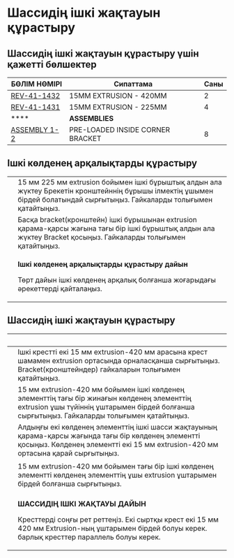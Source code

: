 # Шассидің ішкі жақтауын құрастыру

## Шассидің ішкі жақтауын құрастыру үшін қажетті бөлшектер

| **БӨЛІМ НӨМІРІ**                                        | **Сипаттама**                    | **Саны** |
| ------------------------------------------------------- | -------------------------------- | -------- |
| [REV-41-1432](https://www.revrobotics.com/rev-41-1432/) | 15MM EXTRUSION - 420MM           | 2        |
| [REV-41-1431](https://www.revrobotics.com/rev-41-1431/) | 15MM EXTRUSION - 225MM           | 4        |
| ****                                                    | **ASSEMBLIES**                   |          |
| [ASSEMBLY 1-2](broken-reference)                        | PRE-LOADED INSIDE CORNER BRACKET | 8        |

## Ішкі көлденең арқалықтарды құрастыру

|                                                                                                                                                                                                                                                                                                                    |                                                                                                                                                                           |
| ------------------------------------------------------------------------------------------------------------------------------------------------------------------------------------------------------------------------------------------------------------------------------------------------------------------ | ------------------------------------------------------------------------------------------------------------------------------------------------------------------------- |
| <p>​</p><p><img src="https://2589213514-files.gitbook.io/~/files/v0/b/gitbook-legacy-files/o/assets%2F-M5yw0n8IneF5-9ybLjT%2F-MCOPb13qXteHUKu4GYd%2F-MCOYYgRkRlP1TOIvLFf%2FACD_ICM%20-%20Add%20Inside%20Corner%201.svg?alt=media&#x26;token=196be36a-0d49-43ef-849d-f75bd966434f" alt="" data-size="original"></p> | 15 мм 225 мм extrusion бойымен ішкі бұрыштық алдын ала жүктеу Брекетін кронштейннің бұрышы ілмектің ұшымен бірдей болатындай сырғытыңыз. Гайкаларды толығымен қатайтыңыз. |
| <p>​</p><p><img src="https://2589213514-files.gitbook.io/~/files/v0/b/gitbook-legacy-files/o/assets%2F-M5yw0n8IneF5-9ybLjT%2F-MCOPb13qXteHUKu4GYd%2F-MCOaWrf12fAp-ZLrm3K%2FACD_ICM%20-%20Add%20Inside%20Corner%202.svg?alt=media&#x26;token=5d6b2798-65f1-4eb1-b731-766835dffa06" alt="" data-size="original"></p> | Басқа bracket(кронштейн) ішкі бұрышынан extrusion қарама-қарсы жағына тағы бір ішкі бұрыштық алдын ала жүктеу Bracket қосыңыз. Гайкаларды толығымен қатайтыңыз.           |
| <p>​</p><p><img src="https://2589213514-files.gitbook.io/~/files/v0/b/gitbook-legacy-files/o/assets%2F-M5yw0n8IneF5-9ybLjT%2F-MCOPb13qXteHUKu4GYd%2F-MCObZCjaaF_w2oEVooJ%2FACD_Inside%20Cross%20Member%20Complete.svg?alt=media&#x26;token=ec11db64-ee39-493c-815d-6e6630cba27b" alt="" data-size="original"></p>  | <p><strong>Ішкі көлденең арқалықтарды құрастыру дайын</strong></p><p>Төрт дайын ішкі көлденең арқалық болғанша жоғарыдағы әрекеттерді қайталаңыз.</p>                     |

## Шассидің ішкі жақтауын құрастыру

| ​                                                                                                                                                                                                                                                                                                          | ​                                                                                                                                                                                                             |
| ---------------------------------------------------------------------------------------------------------------------------------------------------------------------------------------------------------------------------------------------------------------------------------------------------------- | ------------------------------------------------------------------------------------------------------------------------------------------------------------------------------------------------------------- |
| <p>​</p><p><img src="https://2589213514-files.gitbook.io/~/files/v0/b/gitbook-legacy-files/o/assets%2F-M5yw0n8IneF5-9ybLjT%2F-MCOPb13qXteHUKu4GYd%2F-MCOeT5M-P_H2i-kaluw%2FACD_IFA%20-%201st%20Bar.svg?alt=media&#x26;token=bd1e94a7-72bc-43d2-b3b5-93c4ce866025" alt="" data-size="original"></p>         | Ішкі крестті екі 15 мм extrusion-420 мм арасына крест шамамен extrusion ортасында орналасқанша сырғытыңыз. Bracket(кронштейндер) гайкаларын толығымен қатайтыңыз.                                             |
| <p>​</p><p><img src="https://2589213514-files.gitbook.io/~/files/v0/b/gitbook-legacy-files/o/assets%2F-M5yw0n8IneF5-9ybLjT%2F-MCOPb13qXteHUKu4GYd%2F-MCOfJMRsEJChuv9B5Im%2FACD_IFA%20-%202nd%20Bar.svg?alt=media&#x26;token=7db9c47a-fa6d-4aa0-996e-44ce4a46d916" alt="" data-size="original"></p>         | 15 мм extrusion-420 мм бойымен ішкі көлденең элементтің тағы бір жинағын көлденең элементтің extrusion ұшы түйіннің ұштарымен бірдей болғанша сырғытыңыз. Гайкаларды толығымен қатайтыңыз.                    |
| <p>​</p><p><img src="https://2589213514-files.gitbook.io/~/files/v0/b/gitbook-legacy-files/o/assets%2F-M5yw0n8IneF5-9ybLjT%2F-MCJO2HP8-0d6P3fQ3Wa%2F-MCNjc8ETXDNJqSH6GJK%2FACD_IFA%20-%203rd%20Bar.svg?alt=media&#x26;token=b138ca7a-395f-457f-980c-abf8834b5155" alt="" data-size="original"></p>         | Алдыңғы екі көлденең элементтің ішкі шасси жақтауының қарама-қарсы жағында тағы бір көлденең элементті қосыңыз. Көлденең элементті екі 15 мм extrusion-420 мм ортасына қарай сырғытыңыз.                      |
| <p>​</p><p><img src="https://2589213514-files.gitbook.io/~/files/v0/b/gitbook-legacy-files/o/assets%2F-M5yw0n8IneF5-9ybLjT%2F-MCOPb13qXteHUKu4GYd%2F-MCOfjUk4_F82BtKFGOg%2FACD_IFA%20-%204th%20Bar.svg?alt=media&#x26;token=cc5ee759-3c95-47cb-8fd4-da780670d34a" alt="" data-size="original"></p>         | 15 мм extrusion-420 мм бойымен тағы бір ішкі көлденең элементті көлденең элементтің ұшы extrusion ұштарымен бірдей болғанша сырғытыңыз.                                                                       |
| <p>​</p><p><img src="https://2589213514-files.gitbook.io/~/files/v0/b/gitbook-legacy-files/o/assets%2F-M5yw0n8IneF5-9ybLjT%2F-MCOPb13qXteHUKu4GYd%2F-MCOg9CCzy8VM3iHAp2e%2FACD_Internal%20Frame%20Complete.svg?alt=media&#x26;token=d4bfb3f1-7a06-465b-a10a-be63702a87c4" alt="" data-size="original"></p> | <p><strong>ШАССИДІҢ ІШКІ ЖАҚТАУЫ ДАЙЫН</strong></p><p>Кресттерді соңғы рет реттеңіз. Екі сыртқы крест екі 15 мм 420 мм Extrusion-ның ұштарымен бірдей болуы керек. барлық кресттер параллель болуы керек.</p> |
